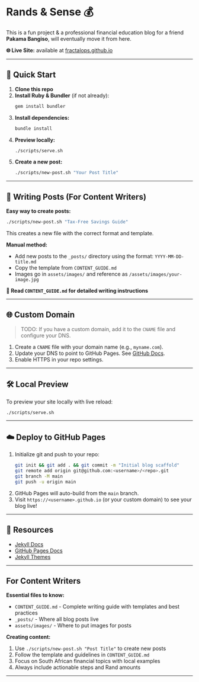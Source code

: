 # Rands & Sense 💰

This is a fun project & a professional financial education blog for a friend **Pakama Bangiso**, will eventually move it from here.

**🌐 Live Site:** available at [fractalops.github.io](https://fractalops.github.io)



---

## 🚀 Quick Start

1. **Clone this repo**
2. **Install Ruby & Bundler** (if not already):
   ```bash
   gem install bundler
   ```
3. **Install dependencies:**
   ```bash
   bundle install
   ```
4. **Preview locally:**
   ```bash
   ./scripts/serve.sh
   ```
5. **Create a new post:**
   ```bash
   ./scripts/new-post.sh "Your Post Title"
   ```

---

## 📝 Writing Posts (For Content Writers)

**Easy way to create posts:**
```bash
./scripts/new-post.sh "Tax-Free Savings Guide"
```
This creates a new file with the correct format and template.

**Manual method:**
- Add new posts to the `_posts/` directory using the format: `YYYY-MM-DD-title.md`
- Copy the template from `CONTENT_GUIDE.md`
- Images go in `assets/images/` and reference as `/assets/images/your-image.jpg`

**📖 Read `CONTENT_GUIDE.md` for detailed writing instructions**

---

## 🌐 Custom Domain

> TODO: If you have a custom domain, add it to the `CNAME` file and configure your DNS.

1. Create a `CNAME` file with your domain name (e.g., `myname.com`).
2. Update your DNS to point to GitHub Pages. See [GitHub Docs](https://docs.github.com/en/pages/configuring-a-custom-domain-for-your-github-pages-site/about-custom-domains-and-github-pages).
3. Enable HTTPS in your repo settings.

---

## 🛠️ Local Preview

To preview your site locally with live reload:
```bash
./scripts/serve.sh
```

---

## ☁️ Deploy to GitHub Pages

1. Initialize git and push to your repo:
   ```bash
   git init && git add . && git commit -m "Initial blog scaffold"
   git remote add origin git@github.com:<username>/<repo>.git
   git branch -M main
   git push -u origin main
   ```
2. GitHub Pages will auto-build from the `main` branch.
3. Visit `https://<username>.github.io` (or your custom domain) to see your blog live!

---

## 🔗 Resources

- [Jekyll Docs](https://jekyllrb.com/docs/)
- [GitHub Pages Docs](https://docs.github.com/en/pages)
- [Jekyll Themes](https://pages.github.com/themes/)

---

## For Content Writers

**Essential files to know:**
- `CONTENT_GUIDE.md` - Complete writing guide with templates and best practices
- `_posts/` - Where all blog posts live
- `assets/images/` - Where to put images for posts

**Creating content:**
1. Use `./scripts/new-post.sh "Post Title"` to create new posts
2. Follow the template and guidelines in `CONTENT_GUIDE.md`
3. Focus on South African financial topics with local examples
4. Always include actionable steps and Rand amounts

---
